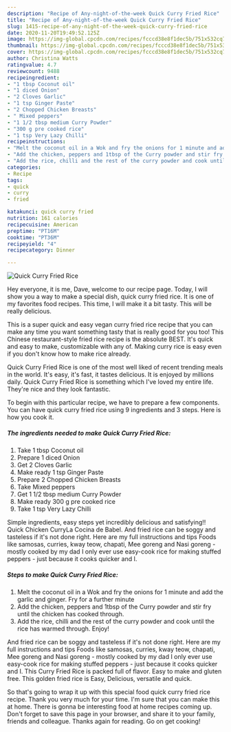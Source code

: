 ```yaml
---
description: "Recipe of Any-night-of-the-week Quick Curry Fried Rice"
title: "Recipe of Any-night-of-the-week Quick Curry Fried Rice"
slug: 1415-recipe-of-any-night-of-the-week-quick-curry-fried-rice
date: 2020-11-20T19:49:52.125Z
image: https://img-global.cpcdn.com/recipes/fcccd38e8f1dec5b/751x532cq70/quick-curry-fried-rice-recipe-main-photo.jpg
thumbnail: https://img-global.cpcdn.com/recipes/fcccd38e8f1dec5b/751x532cq70/quick-curry-fried-rice-recipe-main-photo.jpg
cover: https://img-global.cpcdn.com/recipes/fcccd38e8f1dec5b/751x532cq70/quick-curry-fried-rice-recipe-main-photo.jpg
author: Christina Watts
ratingvalue: 4.7
reviewcount: 9488
recipeingredient:
- "1 tbsp Coconut oil"
- "1 diced Onion"
- "2 Cloves Garlic"
- "1 tsp Ginger Paste"
- "2 Chopped Chicken Breasts"
- " Mixed peppers"
- "1 1/2 tbsp medium Curry Powder"
- "300 g pre cooked rice"
- "1 tsp Very Lazy Chilli"
recipeinstructions:
- "Melt the coconut oil in a Wok and fry the onions for 1 minute and add the garlic and ginger. Fry for a further minute"
- "Add the chicken, peppers and 1tbsp of the Curry powder and stir fry until the chicken has cooked through."
- "Add the rice, chilli and the rest of the curry powder and cook until the rice has warmed through. Enjoy!"
categories:
- Recipe
tags:
- quick
- curry
- fried

katakunci: quick curry fried 
nutrition: 161 calories
recipecuisine: American
preptime: "PT16M"
cooktime: "PT36M"
recipeyield: "4"
recipecategory: Dinner

---
```



![Quick Curry Fried Rice](https://img-global.cpcdn.com/recipes/fcccd38e8f1dec5b/751x532cq70/quick-curry-fried-rice-recipe-main-photo.jpg)

Hey everyone, it is me, Dave, welcome to our recipe page. Today, I will show you a way to make a special dish, quick curry fried rice. It is one of my favorites food recipes. This time, I will make it a bit tasty. This will be really delicious.

This is a super quick and easy vegan curry fried rice recipe that you can make any time you want something tasty that is really good for you too! This Chinese restaurant-style fried rice recipe is the absolute BEST. It&#39;s quick and easy to make, customizable with any of. Making curry rice is easy even if you don&#39;t know how to make rice already.

Quick Curry Fried Rice is one of the most well liked of recent trending meals in the world. It's easy, it's fast, it tastes delicious. It is enjoyed by millions daily. Quick Curry Fried Rice is something which I've loved my entire life. They're nice and they look fantastic.


To begin with this particular recipe, we have to prepare a few components. You can have quick curry fried rice using 9 ingredients and 3 steps. Here is how you cook it.

<!--inarticleads1-->

##### The ingredients needed to make Quick Curry Fried Rice:

1. Take 1 tbsp Coconut oil
1. Prepare 1 diced Onion
1. Get 2 Cloves Garlic
1. Make ready 1 tsp Ginger Paste
1. Prepare 2 Chopped Chicken Breasts
1. Take  Mixed peppers
1. Get 1 1/2 tbsp medium Curry Powder
1. Make ready 300 g pre cooked rice
1. Take 1 tsp Very Lazy Chilli


Simple ingredients, easy steps yet incredibly delicious and satisfying!! Quick Chicken CurryLa Cocina de Babel. And fried rice can be soggy and tasteless if it&#39;s not done right. Here are my full instructions and tips Foods like samosas, curries, kway teow, chapati, Mee goreng and Nasi goreng - mostly cooked by my dad I only ever use easy-cook rice for making stuffed peppers - just because it cooks quicker and I. 

<!--inarticleads2-->

##### Steps to make Quick Curry Fried Rice:

1. Melt the coconut oil in a Wok and fry the onions for 1 minute and add the garlic and ginger. Fry for a further minute
1. Add the chicken, peppers and 1tbsp of the Curry powder and stir fry until the chicken has cooked through.
1. Add the rice, chilli and the rest of the curry powder and cook until the rice has warmed through. Enjoy!


And fried rice can be soggy and tasteless if it&#39;s not done right. Here are my full instructions and tips Foods like samosas, curries, kway teow, chapati, Mee goreng and Nasi goreng - mostly cooked by my dad I only ever use easy-cook rice for making stuffed peppers - just because it cooks quicker and I. This Curry Fried Rice is packed full of flavor. Easy to make and gluten free. This golden fried rice is Easy, Delicious, versatile and quick. 

So that's going to wrap it up with this special food quick curry fried rice recipe. Thank you very much for your time. I'm sure that you can make this at home. There is gonna be interesting food at home recipes coming up. Don't forget to save this page in your browser, and share it to your family, friends and colleague. Thanks again for reading. Go on get cooking!
